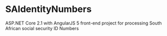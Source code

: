 # SAIdentityNumbers
ASP.NET Core 2.1 with AngularJS 5 front-end project for processing South African social security ID Numbers
